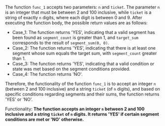 The function `func_1` accepts two parameters: `n` and `ticket`. The parameter `n` is an integer that must be between 2 and 100 inclusive, while `ticket` is a string of exactly `n` digits, where each digit is between 0 and 9. After executing the function body, the possible return values are as follows:

- Case_1: The function returns 'YES', indicating that a valid segment has been found as `segment_count` is greater than 1, and `target_sum` corresponds to the result of `segment_sum(0, 0)`.
- Case_2: The function returns 'YES', indicating that there is at least one segment whose sum equals the target sum, with `segment_count` greater than 1.
- Case_3: The function returns 'YES', indicating that a valid condition or state was met based on the segment conditions provided.
- Case_4: The function returns 'NO'.

Therefore, the functionality of the function `func_1` is to accept an integer `n` (between 2 and 100 inclusive) and a string `ticket` (of `n` digits), and based on specific conditions regarding segments and their sums, the function returns 'YES' or 'NO'. 

Functionality: **The function accepts an integer `n` between 2 and 100 inclusive and a string `ticket` of `n` digits. It returns 'YES' if certain segment conditions are met or 'NO' otherwise.**